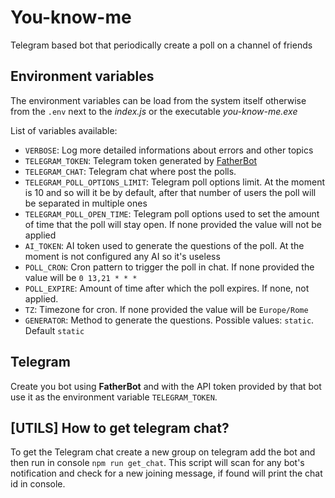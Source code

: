 # You-know-me

Telegram based bot that periodically create a poll on a channel of friends

## Environment variables

The environment variables can be load from the system itself otherwise from the ``.env`` next to the *index.js* or the executable *you-know-me.exe*

List of variables available:

- ``VERBOSE``: Log more detailed informations about errors and other topics
- ``TELEGRAM_TOKEN``: Telegram token generated by [FatherBot](https://telegram.me/BotFather)
- ``TELEGRAM_CHAT``: Telegram chat where post the polls.
- ``TELEGRAM_POLL_OPTIONS_LIMIT``: Telegram poll options limit. At the moment is 10 and so will it be by default, after that number of users the poll will be separated in multiple ones
- ``TELEGRAM_POLL_OPEN_TIME``: Telegram poll options used to set the amount of time that the poll will stay open. If none provided the value will not be applied
- ``AI_TOKEN``: AI token used to generate the questions of the poll. At the moment is not configured any AI so it's useless
- ``POLL_CRON``: Cron pattern to trigger the poll in chat. If none provided the value will be ``0 13,21 * * *``
- ``POLL_EXPIRE``: Amount of time after which the poll expires. If none, not applied.
- ``TZ``: Timezone for cron. If none provided the value will be ``Europe/Rome``
- ``GENERATOR``: Method to generate the questions. Possible values: ``static``. Default ``static``

## Telegram

Create you bot using **FatherBot** and with the API token provided by that bot use it as the environment variable ``TELEGRAM_TOKEN``.

## [UTILS] How to get telegram chat?

To get the Telegram chat create a new group on telegram add the bot and then run in console ``npm run get_chat``.
This script will scan for any bot's notification and check for a new joining message, if found will print the chat id in console.